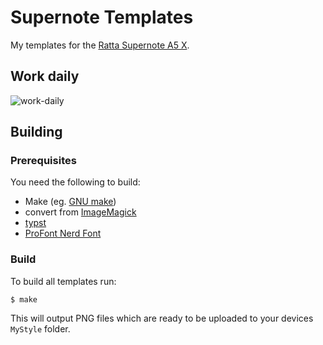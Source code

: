 # Supernote Templates

My templates for the [Ratta Supernote A5 X](https://supernote.com/products/supernote?variant=40709925208255).

## Work daily

![work-daily](https://github.com/jbro/supernote-templates/releases/latest/download/work-daily.png)

## Building

### Prerequisites

You need the following to build:

- Make (eg. [GNU make](https://www.gnu.org/software/make/))
- convert from [ImageMagick](https://imagemagick.org/index.php)
- [typst](https://github.com/typst/typst)
- [ProFont Nerd Font](https://github.com/ryanoasis/nerd-fonts/releases/download/v3.0.2/ProFont.zip)

### Build

To build all templates run:

```console
$ make
```

This will output PNG files which are ready to be uploaded to your devices `MyStyle` folder.

